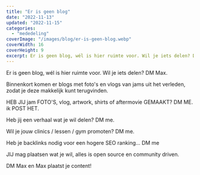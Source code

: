 ```yaml
---
title: "Er is geen blog"
date: "2022-11-13"
updated: "2022-11-15"
categories: 
  - "mededeling"
coverImage: "/images/blog/er-is-geen-blog.webp"
coverWidth: 16
coverHeight: 9
excerpt: Er is geen blog, wél is hier ruimte voor. Wil je iets delen? DM Max.
---
```


Er is geen blog, wél is hier ruimte voor. Wil je iets delen? DM Max.

Binnenkort komen er blogs met foto's en vlogs van jams uit het verleden, zodat je deze makkelijk kunt terugvinden. 

HEB JIJ jam FOTO'S, vlog, artwork, shirts of aftermovie GEMAAKT? DM ME. ik POST HET.

Heb jij een verhaal wat je wil delen? DM me.

Wil je jouw clinics / lessen / gym promoten? DM me. 

Heb je backlinks nodig voor een hogere SEO ranking... DM me

JIJ  mag plaatsen wat je wil, alles is open source en community driven.

DM Max en Max plaatst je content!